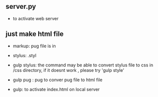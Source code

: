 ## server.py
- to activate web server 

## just make html file 
- markup: pug file is in
- stylus: .styl

- gulp stylus: the command may be able to convert stylus file to css in /css directory, if it doesnt work , please try 'gulp style'
- gulp pug : pug to conver pug file to html file
- gulp: to activate index.html on local server

